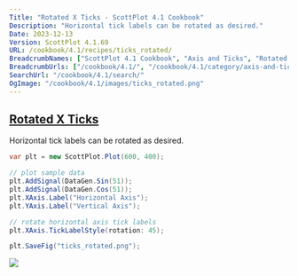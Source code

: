 ```yaml
---
Title: "Rotated X Ticks - ScottPlot 4.1 Cookbook"
Description: "Horizontal tick labels can be rotated as desired."
Date: 2023-12-13
Version: ScottPlot 4.1.69
URL: /cookbook/4.1/recipes/ticks_rotated/
BreadcrumbNames: ["ScottPlot 4.1 Cookbook", "Axis and Ticks", "Rotated X Ticks"]
BreadcrumbUrls: ["/cookbook/4.1/", "/cookbook/4.1/category/axis-and-ticks", "/cookbook/4.1/recipes/ticks_rotated/"]
SearchUrl: "/cookbook/4.1/search/"
OgImage: "/cookbook/4.1/images/ticks_rotated.png"
---
```


<h2><a id='rotated-x-ticks' href='/cookbook/4.1/recipes/ticks_rotated/'>Rotated X Ticks</a></h2>

Horizontal tick labels can be rotated as desired.

```cs
var plt = new ScottPlot.Plot(600, 400);

// plot sample data
plt.AddSignal(DataGen.Sin(51));
plt.AddSignal(DataGen.Cos(51));
plt.XAxis.Label("Horizontal Axis");
plt.YAxis.Label("Vertical Axis");

// rotate horizontal axis tick labels
plt.XAxis.TickLabelStyle(rotation: 45);

plt.SaveFig("ticks_rotated.png");
```

<img src='../../images/ticks_rotated.png' class='d-block mx-auto my-5' />


